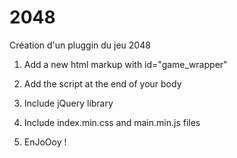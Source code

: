 # 2048
Création d'un pluggin du jeu 2048


1. Add a new html markup with id="game_wrapper"
	<div id="game_wrapper"></div>

2. Add the script at the end of your body
	<script type="text/javascript">
		$("#game_wrapper").load_2048();
	</script>

3. Include jQuery library

4. Include index.min.css and main.min.js files

4. EnJoOoy !
